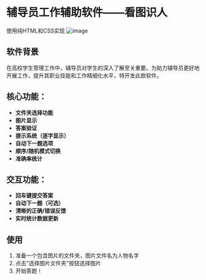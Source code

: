 # 辅导员工作辅助软件——看图识人
使用纯HTML和CSS实现
![image](https://github.com/user-attachments/assets/293069f5-c533-4c51-a398-f478093692dd)

## 软件背景
在高校学生管理工作中，辅导员对学生的深入了解至关重要。为助力辅导员更好地开展工作，提升其职业技能和工作精细化水平，特开发此款软件。

## 核心功能：

- **文件夹选择功能**
- **图片显示**
- **答案验证**
- **提示系统（逐字显示）**
- **自动下一题选项**
- **顺序/随机模式切换**
- **准确率统计**

## 交互功能：

- **回车键提交答案**
- **自动下一题（可选）**
- **清晰的正确/错误反馈**
- **实时统计数据更新**

## 使用
1. 准备一个包含图片的文件夹，图片文件名为人物名字
2. 点击"选择图片文件夹"按钮选择图片
3. 开始答题！
